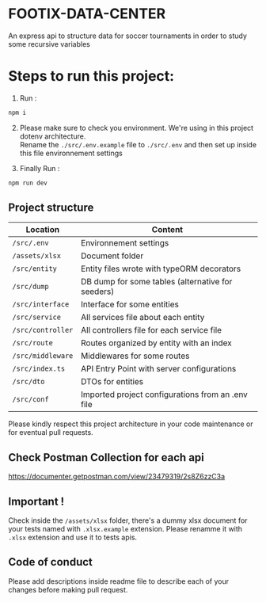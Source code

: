 # FOOTIX-DATA-CENTER
An express api to structure data for soccer tournaments in order to study some recursive variables

# Steps to run this project:

1. Run :
```bash
npm i
```
2. Please make sure to check you environment. We're using in this project dotenv architecture.<br>
Rename the `./src/.env.example` file to `./src/.env` and then set up inside this file environnement settings

3. Finally Run : 
```bash
npm run dev
```

## Project structure

| Location             |  Content                                   |
|----------------------|--------------------------------------------|
| `/src/.env`  | Environnement settings                    |
| `/assets/xlsx`  | Document folder                     |
| `/src/entity`   | Entity files wrote with typeORM decorators  |
| `/src/dump`   | DB dump for some tables (alternative for seeders)  |
| `/src/interface`   | Interface for some entities  |
| `/src/service`   | All services file about each entity |
| `/src/controller`   | All controllers file for each service file |
| `/src/route`        | Routes organized by entity with an index |
| `/src/middleware`   | Middlewares for some routes  |
| `/src/index.ts` | API Entry Point with server configurations |
| `/src/dto`     | DTOs for entities          |
| `/src/conf`     | Imported project configurations from an .env file  |

Please kindly respect this project architecture in your code maintenance or for eventual pull requests.


## Check Postman Collection for each api
https://documenter.getpostman.com/view/23479319/2s8Z6zzC3a

## Important !
Check inside the `/assets/xlsx` folder, there's a dummy xlsx document for your tests named with `.xlsx.example` extension.
Please renamme it with `.xlsx` extension and use it to tests apis.

## Code of conduct
Please add descriptions inside readme file to describe each of your changes before making pull request.

[link-author]: https://github.com/yaasiin-ayeva
